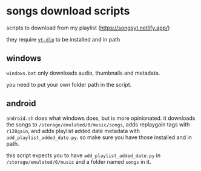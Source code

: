 # songs download scripts

scripts to download from my playlist (<https://songsyt.netlify.app/>)

they require [`yt-dlp`](https://github.com/yt-dlp/yt-dlp) to be installed and in path

## windows

`windows.bat` only downloads audio, thumbnails and metadata.

you need to put your own folder path in the script.

## android

`android.sh` does what windows does, but is more opinionated. it downloads the songs to `/storage/emulated/0/music/songs`, adds replaygain tags with `r128gain`, and adds playlist added date metadata with `add_playlist_added_date.py`. so make sure you have those installed and in path.

this script expects you to have `add_playlist_added_date.py` in `/storage/emulated/0/music` and a folder named `songs` in it.
